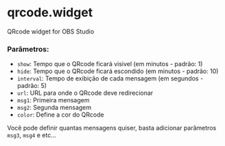 # qrcode.widget

QRcode widget for OBS Studio

### Parâmetros:

- `show`: Tempo que o QRcode ficará visivel (em minutos - padrão: 1)
- `hide`: Tempo que o QRcode ficará escondido (em minutos - padrão: 10)
- `interval`: Tempo de exibição de cada mensagem (em segundos - padrão: 5)
- `url`: URL para onde o QRcode deve redirecionar
- `msg1`: Primeira mensagem
- `msg2`: Segunda mensagem
- `color`: Define a cor do QRcode

Você pode definir quantas mensagens quiser, basta adicionar parâmetros `msg3`, `msg4` e etc...
